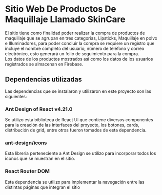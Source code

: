 # Sitio Web De Productos De Maquillaje Llamado SkinCare

El sitio tiene como finalidad poder realizar la compra de productos de maquillaje que se agrupan en tres categorias, Lipsticks, Maquillaje en polvo e Illuminadores, para poder concluir la compra se requiere un registro que incluye el nombre completo del usuario, número de teléfono y correo electrónico, esto generará un folio de seguimiento para la compra.\
Los datos de los productos mostrados así como los datos de los usuarios registrados se almacenan en Firebase.

## Dependencias utilizadas

Las dependencias que se instalaron y utilizaron en este proyecto son las siguientes:

### Ant Design of React v4.21.0

Se utilizo esta biblioteca de React UI que contiene diversos componentes para la creación de las interfaces del proyecto, los botones, cards, distribución de grid, entre otros fueron tomados de esta dependencia.

### ant-design/icons

Esta libreria perteneciente a Ant Design se utilizo para incorporar todos los iconos que se muestran en el sitio.

### React Router DOM

Esta dependencia se utilizo para implementar la navegación entre las distintas páginas que integran el sitio
